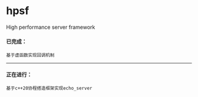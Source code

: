 # hpsf
High performance server framework  

#### 已完成：
    基于虚函数实现回调机制  
    
***
#### 正在进行：
    基于c++20协程搭造框架实现echo_server